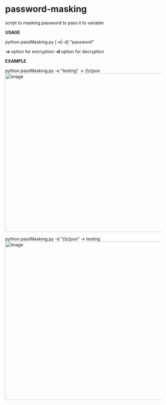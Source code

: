 # password-masking

script to masking password to pass it to variable

**USAGE**

python passMasking.py [-e|-d] "password"

**-e** option for encryption
**-d** option for decryption

**EXAMPLE**

python passMasking.py -e "testing"    -> {lz{pun
<img width="514" alt="image" src="https://user-images.githubusercontent.com/68653214/215729978-7b9c1310-3b12-4886-8161-2352ae8c7f36.png">

python passMasking.py -d "{lz{pun"    -> testing
<img width="513" alt="image" src="https://user-images.githubusercontent.com/68653214/215730272-9182dabe-6c91-4a52-a397-eeccb5272252.png">
